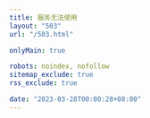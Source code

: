 ```yaml
---
title: 服务无法使用
layout: "503"
url: "/503.html"

onlyMain: true

robots: noindex, nofollow
sitemap_exclude: true
rss_exclude: true

date: "2023-03-28T00:00:28+08:00"
---
```

